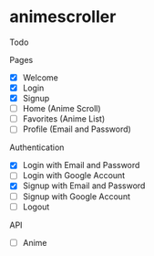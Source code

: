 # animescroller

Todo

Pages

- [x] Welcome
- [x] Login
- [x] Signup
- [ ] Home (Anime Scroll)
- [ ] Favorites (Anime List)
- [ ] Profile (Email and Password)

Authentication

- [x] Login with Email and Password
- [ ] Login with Google Account
- [x] Signup with Email and Password
- [ ] Signup with Google Account
- [ ] Logout

API 

- [ ] Anime
